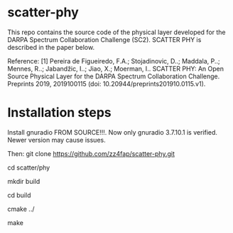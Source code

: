 # scatter-phy
This repo contains the source code of the physical layer developed for the DARPA Spectrum Collaboration Challenge (SC2).
SCATTER PHY is described in the paper below.

Reference:
[1] Pereira de Figueiredo, F.A.; Stojadinovic, D..; Maddala, P..; Mennes, R..; Jabandžic, I..; Jiao, X.; Moerman, I.. SCATTER PHY: An Open Source Physical Layer for the DARPA Spectrum Collaboration Challenge. Preprints 2019, 2019100115 (doi: 10.20944/preprints201910.0115.v1).



# Installation steps

Install gnuradio FROM SOURCE!!!. Now only gnuradio 3.7.10.1 is verified. Newer version may cause issues.

Then:
git clone https://github.com/zz4fap/scatter-phy.git

cd scatter/phy

mkdir build

cd build

cmake ../

make
